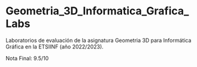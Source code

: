 # Geometria_3D_Informatica_Grafica_Labs

Laboratorios de evaluación de la asignatura Geometria 3D para Informática Gráfica en la ETSIINF (año 2022/2023).

Nota Final: 9.5/10
